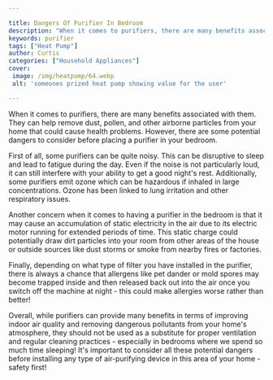 ```yaml
---

title: Dangers Of Purifier In Bedroom
description: "When it comes to purifiers, there are many benefits associated with them. They can help remove dust, pollen, and other airborne pa...scroll on and keep learning"
keywords: purifier
tags: ["Heat Pump"]
author: Curtis
categories: ["Household Appliances"]
cover: 
 image: /img/heatpump/64.webp
 alt: 'someones prized heat pump showing value for the user'

---
```


When it comes to purifiers, there are many benefits associated with them. They can help remove dust, pollen, and other airborne particles from your home that could cause health problems. However, there are some potential dangers to consider before placing a purifier in your bedroom.

First of all, some purifiers can be quite noisy. This can be disruptive to sleep and lead to fatigue during the day. Even if the noise is not particularly loud, it can still interfere with your ability to get a good night's rest. Additionally, some purifiers emit ozone which can be hazardous if inhaled in large concentrations. Ozone has been linked to lung irritation and other respiratory issues. 

Another concern when it comes to having a purifier in the bedroom is that it may cause an accumulation of static electricity in the air due to its electric motor running for extended periods of time. This static charge could potentially draw dirt particles into your room from other areas of the house or outside sources like dust storms or smoke from nearby fires or factories. 

Finally, depending on what type of filter you have installed in the purifier, there is always a chance that allergens like pet dander or mold spores may become trapped inside and then released back out into the air once you switch off the machine at night - this could make allergies worse rather than better! 

Overall, while purifiers can provide many benefits in terms of improving indoor air quality and removing dangerous pollutants from your home's atmosphere, they should not be used as a substitute for proper ventilation and regular cleaning practices - especially in bedrooms where we spend so much time sleeping! It's important to consider all these potential dangers before installing any type of air-purifying device in this area of your home - safety first!
